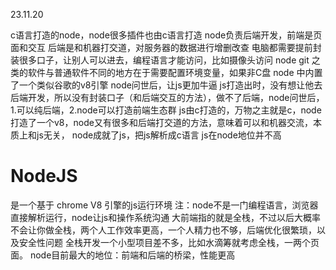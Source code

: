 23.11.20

c语言打造的node，node很多插件也由c语言打造
node负责后端开发，前端是页面和交互  后端是和机器打交道，对服务器的数据进行增删改查
电脑都需要提前封装很多口子，让别人可以进去，编程语言才能访问，比如摄像头访问
node git 之类的软件与普通软件不同的地方在于需要配置环境变量，如果非C盘
node 中内置了一个类似谷歌的v8引擎 node问世后，让js更加牛逼
js打造出时，没有想让他去后端开发，所以没有封装口子（和后端交互的方法），做不了后端，node问世后，1.可以纯后端，2.node可以打造前端生态群
js由c打造的，万物之主就是c，node打造了一个v8，node又有很多和后端打交道的方法，意味着可以和机器交流，本质上和js无关，
node成就了js，把js解析成c语言
js在node地位并不高

# NodeJS
是一个基于 chrome V8 引擎的js运行环境
注：node不是一门编程语言，浏览器直接解析运行，node让js和操作系统沟通
大前端指的就是全栈，不过以后大概率不会让你做全栈，两个人工作效率更高，一个人精力也不够，后端优化很繁琐，以及安全性问题
全栈开发一个小型项目差不多，比如水滴筹就考虑全栈，一两个页面。
node目前最大的地位：前端和后端的桥梁，性能更高